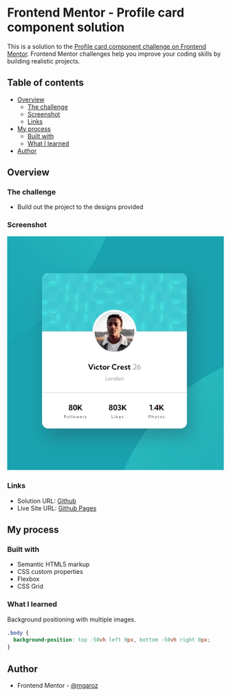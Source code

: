# Frontend Mentor - Profile card component solution

This is a solution to the [Profile card component challenge on Frontend Mentor](https://www.frontendmentor.io/challenges/profile-card-component-cfArpWshJ). Frontend Mentor challenges help you improve your coding skills by building realistic projects.

## Table of contents

- [Overview](#overview)
  - [The challenge](#the-challenge)
  - [Screenshot](#screenshot)
  - [Links](#links)
- [My process](#my-process)
  - [Built with](#built-with)
  - [What I learned](#what-i-learned)
- [Author](#author)

## Overview

### The challenge

- Build out the project to the designs provided

### Screenshot

![](./profile-screenshot.webp)

### Links

- Solution URL: [Github](https://github.com/mgaroz/frontend-mentor/tree/main/profile-card)
- Live Site URL: [Github Pages](https://mgaroz.github.io/frontend-mentor/profile-card/)

## My process

### Built with

- Semantic HTML5 markup
- CSS custom properties
- Flexbox
- CSS Grid

### What I learned

Background positioning with multiple images.

```css
.body {
  background-position: top -50vh left 0px, bottom -50vh right 0px;
}
```

## Author

- Frontend Mentor - [@mgaroz](https://www.frontendmentor.io/profile/mgaroz)
